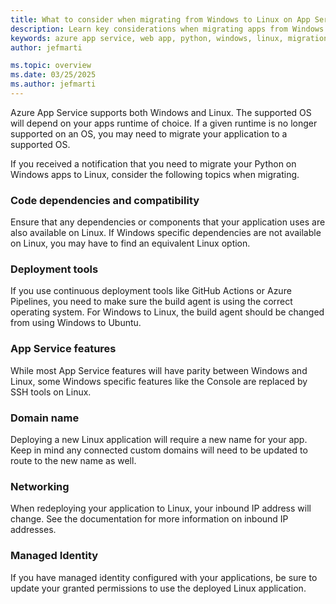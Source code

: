 ```yaml
---
title: What to consider when migrating from Windows to Linux on App Service 
description: Learn key considerations when migrating apps from Windows to Linux on Azure App Service.
keywords: azure app service, web app, python, windows, linux, migration
author: jefmarti

ms.topic: overview
ms.date: 03/25/2025
ms.author: jefmarti
---
```

Azure App Service supports both Windows and Linux. The supported OS will depend on your apps runtime of choice. If a given runtime is no longer supported on an OS, you may need to migrate your application to a supported OS. 

If you received a notification that you need to migrate your Python on Windows apps to Linux, consider the following topics when migrating. 

### Code dependencies and compatibility 

Ensure that any dependencies or components that your application uses are also available on Linux. If Windows specific dependencies are not available on Linux, you may have to find an equivalent Linux option. 

### Deployment tools 

If you use continuous deployment tools like GitHub Actions or Azure Pipelines, you need to make sure the build agent is using the correct operating system. For Windows to Linux, the build agent should be changed from using Windows to Ubuntu. 

### App Service features 

While most App Service features will have parity between Windows and Linux, some Windows specific features like the Console are replaced by SSH tools on Linux. 

### Domain name 

Deploying a new Linux application will require a new name for your app. Keep in mind any connected custom domains will need to be updated to route to the new name as well. 

### Networking 

When redeploying your application to Linux, your inbound IP address will change. See the documentation for more information on inbound IP addresses. 

### Managed Identity 

If you have managed identity configured with your applications, be sure to update your granted permissions to use the deployed Linux application. 

 